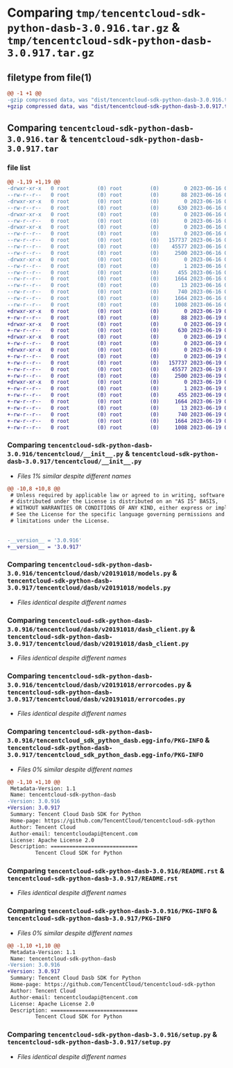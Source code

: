 # Comparing `tmp/tencentcloud-sdk-python-dasb-3.0.916.tar.gz` & `tmp/tencentcloud-sdk-python-dasb-3.0.917.tar.gz`

## filetype from file(1)

```diff
@@ -1 +1 @@
-gzip compressed data, was "dist/tencentcloud-sdk-python-dasb-3.0.916.tar", last modified: Fri Jun 16 00:31:51 2023, max compression
+gzip compressed data, was "dist/tencentcloud-sdk-python-dasb-3.0.917.tar", last modified: Mon Jun 19 00:23:14 2023, max compression
```

## Comparing `tencentcloud-sdk-python-dasb-3.0.916.tar` & `tencentcloud-sdk-python-dasb-3.0.917.tar`

### file list

```diff
@@ -1,19 +1,19 @@
-drwxr-xr-x   0 root         (0) root         (0)        0 2023-06-16 00:31:51.000000 tencentcloud-sdk-python-dasb-3.0.916/
--rw-r--r--   0 root         (0) root         (0)       88 2023-06-16 00:31:51.000000 tencentcloud-sdk-python-dasb-3.0.916/setup.cfg
-drwxr-xr-x   0 root         (0) root         (0)        0 2023-06-16 00:31:51.000000 tencentcloud-sdk-python-dasb-3.0.916/tencentcloud/
--rw-r--r--   0 root         (0) root         (0)      630 2023-06-16 00:31:50.000000 tencentcloud-sdk-python-dasb-3.0.916/tencentcloud/__init__.py
-drwxr-xr-x   0 root         (0) root         (0)        0 2023-06-16 00:31:51.000000 tencentcloud-sdk-python-dasb-3.0.916/tencentcloud/dasb/
--rw-r--r--   0 root         (0) root         (0)        0 2023-06-16 00:31:50.000000 tencentcloud-sdk-python-dasb-3.0.916/tencentcloud/dasb/__init__.py
-drwxr-xr-x   0 root         (0) root         (0)        0 2023-06-16 00:31:51.000000 tencentcloud-sdk-python-dasb-3.0.916/tencentcloud/dasb/v20191018/
--rw-r--r--   0 root         (0) root         (0)        0 2023-06-16 00:31:50.000000 tencentcloud-sdk-python-dasb-3.0.916/tencentcloud/dasb/v20191018/__init__.py
--rw-r--r--   0 root         (0) root         (0)   157737 2023-06-16 00:31:50.000000 tencentcloud-sdk-python-dasb-3.0.916/tencentcloud/dasb/v20191018/models.py
--rw-r--r--   0 root         (0) root         (0)    45577 2023-06-16 00:31:50.000000 tencentcloud-sdk-python-dasb-3.0.916/tencentcloud/dasb/v20191018/dasb_client.py
--rw-r--r--   0 root         (0) root         (0)     2500 2023-06-16 00:31:50.000000 tencentcloud-sdk-python-dasb-3.0.916/tencentcloud/dasb/v20191018/errorcodes.py
-drwxr-xr-x   0 root         (0) root         (0)        0 2023-06-16 00:31:51.000000 tencentcloud-sdk-python-dasb-3.0.916/tencentcloud_sdk_python_dasb.egg-info/
--rw-r--r--   0 root         (0) root         (0)        1 2023-06-16 00:31:51.000000 tencentcloud-sdk-python-dasb-3.0.916/tencentcloud_sdk_python_dasb.egg-info/dependency_links.txt
--rw-r--r--   0 root         (0) root         (0)      455 2023-06-16 00:31:51.000000 tencentcloud-sdk-python-dasb-3.0.916/tencentcloud_sdk_python_dasb.egg-info/SOURCES.txt
--rw-r--r--   0 root         (0) root         (0)     1664 2023-06-16 00:31:51.000000 tencentcloud-sdk-python-dasb-3.0.916/tencentcloud_sdk_python_dasb.egg-info/PKG-INFO
--rw-r--r--   0 root         (0) root         (0)       13 2023-06-16 00:31:51.000000 tencentcloud-sdk-python-dasb-3.0.916/tencentcloud_sdk_python_dasb.egg-info/top_level.txt
--rw-r--r--   0 root         (0) root         (0)      740 2023-06-16 00:31:50.000000 tencentcloud-sdk-python-dasb-3.0.916/README.rst
--rw-r--r--   0 root         (0) root         (0)     1664 2023-06-16 00:31:51.000000 tencentcloud-sdk-python-dasb-3.0.916/PKG-INFO
--rw-r--r--   0 root         (0) root         (0)     1008 2023-06-16 00:31:50.000000 tencentcloud-sdk-python-dasb-3.0.916/setup.py
+drwxr-xr-x   0 root         (0) root         (0)        0 2023-06-19 00:23:14.000000 tencentcloud-sdk-python-dasb-3.0.917/
+-rw-r--r--   0 root         (0) root         (0)       88 2023-06-19 00:23:14.000000 tencentcloud-sdk-python-dasb-3.0.917/setup.cfg
+drwxr-xr-x   0 root         (0) root         (0)        0 2023-06-19 00:23:14.000000 tencentcloud-sdk-python-dasb-3.0.917/tencentcloud/
+-rw-r--r--   0 root         (0) root         (0)      630 2023-06-19 00:23:14.000000 tencentcloud-sdk-python-dasb-3.0.917/tencentcloud/__init__.py
+drwxr-xr-x   0 root         (0) root         (0)        0 2023-06-19 00:23:14.000000 tencentcloud-sdk-python-dasb-3.0.917/tencentcloud/dasb/
+-rw-r--r--   0 root         (0) root         (0)        0 2023-06-19 00:23:14.000000 tencentcloud-sdk-python-dasb-3.0.917/tencentcloud/dasb/__init__.py
+drwxr-xr-x   0 root         (0) root         (0)        0 2023-06-19 00:23:14.000000 tencentcloud-sdk-python-dasb-3.0.917/tencentcloud/dasb/v20191018/
+-rw-r--r--   0 root         (0) root         (0)        0 2023-06-19 00:23:14.000000 tencentcloud-sdk-python-dasb-3.0.917/tencentcloud/dasb/v20191018/__init__.py
+-rw-r--r--   0 root         (0) root         (0)   157737 2023-06-19 00:23:14.000000 tencentcloud-sdk-python-dasb-3.0.917/tencentcloud/dasb/v20191018/models.py
+-rw-r--r--   0 root         (0) root         (0)    45577 2023-06-19 00:23:14.000000 tencentcloud-sdk-python-dasb-3.0.917/tencentcloud/dasb/v20191018/dasb_client.py
+-rw-r--r--   0 root         (0) root         (0)     2500 2023-06-19 00:23:14.000000 tencentcloud-sdk-python-dasb-3.0.917/tencentcloud/dasb/v20191018/errorcodes.py
+drwxr-xr-x   0 root         (0) root         (0)        0 2023-06-19 00:23:14.000000 tencentcloud-sdk-python-dasb-3.0.917/tencentcloud_sdk_python_dasb.egg-info/
+-rw-r--r--   0 root         (0) root         (0)        1 2023-06-19 00:23:14.000000 tencentcloud-sdk-python-dasb-3.0.917/tencentcloud_sdk_python_dasb.egg-info/dependency_links.txt
+-rw-r--r--   0 root         (0) root         (0)      455 2023-06-19 00:23:14.000000 tencentcloud-sdk-python-dasb-3.0.917/tencentcloud_sdk_python_dasb.egg-info/SOURCES.txt
+-rw-r--r--   0 root         (0) root         (0)     1664 2023-06-19 00:23:14.000000 tencentcloud-sdk-python-dasb-3.0.917/tencentcloud_sdk_python_dasb.egg-info/PKG-INFO
+-rw-r--r--   0 root         (0) root         (0)       13 2023-06-19 00:23:14.000000 tencentcloud-sdk-python-dasb-3.0.917/tencentcloud_sdk_python_dasb.egg-info/top_level.txt
+-rw-r--r--   0 root         (0) root         (0)      740 2023-06-19 00:23:14.000000 tencentcloud-sdk-python-dasb-3.0.917/README.rst
+-rw-r--r--   0 root         (0) root         (0)     1664 2023-06-19 00:23:14.000000 tencentcloud-sdk-python-dasb-3.0.917/PKG-INFO
+-rw-r--r--   0 root         (0) root         (0)     1008 2023-06-19 00:23:14.000000 tencentcloud-sdk-python-dasb-3.0.917/setup.py
```

### Comparing `tencentcloud-sdk-python-dasb-3.0.916/tencentcloud/__init__.py` & `tencentcloud-sdk-python-dasb-3.0.917/tencentcloud/__init__.py`

 * *Files 1% similar despite different names*

```diff
@@ -10,8 +10,8 @@
 # Unless required by applicable law or agreed to in writing, software
 # distributed under the License is distributed on an "AS IS" BASIS,
 # WITHOUT WARRANTIES OR CONDITIONS OF ANY KIND, either express or implied.
 # See the License for the specific language governing permissions and
 # limitations under the License.
 
 
-__version__ = '3.0.916'
+__version__ = '3.0.917'
```

### Comparing `tencentcloud-sdk-python-dasb-3.0.916/tencentcloud/dasb/v20191018/models.py` & `tencentcloud-sdk-python-dasb-3.0.917/tencentcloud/dasb/v20191018/models.py`

 * *Files identical despite different names*

### Comparing `tencentcloud-sdk-python-dasb-3.0.916/tencentcloud/dasb/v20191018/dasb_client.py` & `tencentcloud-sdk-python-dasb-3.0.917/tencentcloud/dasb/v20191018/dasb_client.py`

 * *Files identical despite different names*

### Comparing `tencentcloud-sdk-python-dasb-3.0.916/tencentcloud/dasb/v20191018/errorcodes.py` & `tencentcloud-sdk-python-dasb-3.0.917/tencentcloud/dasb/v20191018/errorcodes.py`

 * *Files identical despite different names*

### Comparing `tencentcloud-sdk-python-dasb-3.0.916/tencentcloud_sdk_python_dasb.egg-info/PKG-INFO` & `tencentcloud-sdk-python-dasb-3.0.917/tencentcloud_sdk_python_dasb.egg-info/PKG-INFO`

 * *Files 0% similar despite different names*

```diff
@@ -1,10 +1,10 @@
 Metadata-Version: 1.1
 Name: tencentcloud-sdk-python-dasb
-Version: 3.0.916
+Version: 3.0.917
 Summary: Tencent Cloud Dasb SDK for Python
 Home-page: https://github.com/TencentCloud/tencentcloud-sdk-python
 Author: Tencent Cloud
 Author-email: tencentcloudapi@tencent.com
 License: Apache License 2.0
 Description: ============================
         Tencent Cloud SDK for Python
```

### Comparing `tencentcloud-sdk-python-dasb-3.0.916/README.rst` & `tencentcloud-sdk-python-dasb-3.0.917/README.rst`

 * *Files identical despite different names*

### Comparing `tencentcloud-sdk-python-dasb-3.0.916/PKG-INFO` & `tencentcloud-sdk-python-dasb-3.0.917/PKG-INFO`

 * *Files 0% similar despite different names*

```diff
@@ -1,10 +1,10 @@
 Metadata-Version: 1.1
 Name: tencentcloud-sdk-python-dasb
-Version: 3.0.916
+Version: 3.0.917
 Summary: Tencent Cloud Dasb SDK for Python
 Home-page: https://github.com/TencentCloud/tencentcloud-sdk-python
 Author: Tencent Cloud
 Author-email: tencentcloudapi@tencent.com
 License: Apache License 2.0
 Description: ============================
         Tencent Cloud SDK for Python
```

### Comparing `tencentcloud-sdk-python-dasb-3.0.916/setup.py` & `tencentcloud-sdk-python-dasb-3.0.917/setup.py`

 * *Files identical despite different names*

